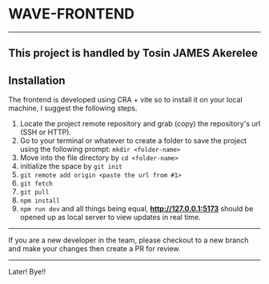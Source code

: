# WAVE-FRONTEND

---

This project is handled by Tosin JAMES Akerelee
---

## Installation

The frontend is developed using CRA + vite so to install it on your local machine, I suggest the following steps.

1. Locate the project remote repository and grab (copy) the repository's url (SSH or HTTP).
2. Go to your terminal or whatever to create a folder to save the project using the following prompt: `mkdir <folder-name>`
3. Move into the file directory by `cd <folder-name>`
4. initialize the space by `git init`
5. `git remote add origin <paste the url from #1>`
6. `git fetch`
7. `git pull`
8. `npm install`
9. `npm run dev` and all things being equal, **<http://127.0.0.1:5173>** should be opened up as local server to view updates in real time.

---

If you are a new developer in the team, please checkout to a new branch and make your changes then create a PR for review.

---

Later! Bye!!

